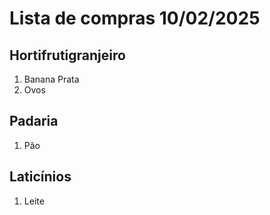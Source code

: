 # Lista de compras 10/02/2025

## Hortifrutigranjeiro

1. Banana Prata
1. Ovos

## Padaria

1. Pão

## Laticínios

1. Leite
